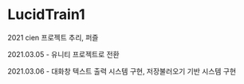 # LucidTrain1
2021 cien 프로젝트
추리, 퍼즐


2021.03.05 - 유니티 프로젝트로 전환

2021.03.06 - 대화창 텍스트 출력 시스템 구현, 저장불러오기 기반 시스템 구현
